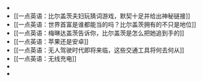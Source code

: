 -
- [[一点英语：比尔盖茨夫妇玩猜词游戏，默契十足并给出神秘链接]]
- [[一点英语：世界首富是谁都能当的吗？比尔盖茨拥有的不只是地位]]
- [[一点英语：梅琳达盖茨告诉你，比尔盖茨是怎么把她追到手的]]
- [[一点英语：苹果还是安卓]]
- [[一点英语：无人驾驶时代即将来临，这些交通工具将何去何从]]
- [[一点英语：无线充电]]
-
-